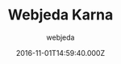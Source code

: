 ---
title: Webjeda Karna
github: 'https://github.com/sharu725/karna'
demo: 'https://webjeda.com/karna'
author: webjeda
ssg:
  - Jekyll
cms:
  - No Cms
date: 2016-11-01T14:59:40.000Z
github_branch: master
description: Karna is a responsive jekyll theme which includes pinterest like pins
stale: true
---